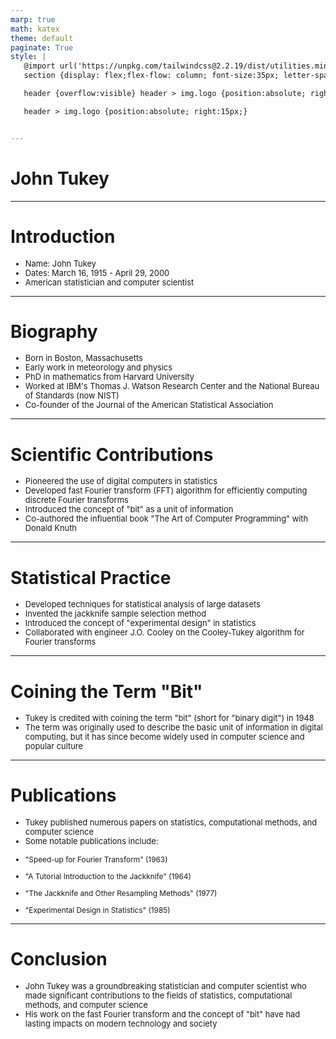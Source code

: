 ```yaml
---
marp: true
math: katex
theme: default
paginate: True
style: |
   @import url('https://unpkg.com/tailwindcss@2.2.19/dist/utilities.min.css');
   section {display: flex;flex-flow: column; font-size:35px; letter-spacing:1.4px;}

   header {overflow:visible} header > img.logo {position:absolute; right:15px;}

   header > img.logo {position:absolute; right:15px;}


---
```

<!-- backgroundImage: url('backgrounds/aaabstract (2).png') -->
<!-- _class: lead -->

 # John Tukey

---
<style scoped>p,li {font-size:0.88em}</style>

 # Introduction

- Name: John Tukey
- Dates: March 16, 1915 - April 29, 2000
- American statistician and computer scientist

---
<style scoped>p,li {font-size:0.80em}</style>

 # Biography

- Born in Boston, Massachusetts
- Early work in meteorology and physics
- PhD in mathematics from Harvard University
- Worked at IBM's Thomas J. Watson Research Center and the National Bureau of Standards (now NIST)
- Co-founder of the Journal of the American Statistical Association

---
<style scoped>p,li {font-size:0.84em}</style>

 # Scientific Contributions

- Pioneered the use of digital computers in statistics
- Developed fast Fourier transform (FFT) algorithm for efficiently computing discrete Fourier transforms
- Introduced the concept of "bit" as a unit of information
- Co-authored the influential book "The Art of Computer Programming" with Donald Knuth

---
<style scoped>p,li {font-size:0.84em}</style>

 # Statistical Practice

- Developed techniques for statistical analysis of large datasets
- Invented the jackknife sample selection method
- Introduced the concept of "experimental design" in statistics
- Collaborated with engineer J.O. Cooley on the Cooley-Tukey algorithm for Fourier transforms

---
<style scoped>p,li {font-size:0.92em}</style>

 # Coining the Term "Bit"
- Tukey is credited with coining the term "bit" (short for "binary digit") in 1948
- The term was originally used to describe the basic unit of information in digital computing, but it has since become widely used in computer science and popular culture


---
<style scoped>p,li {font-size:0.76em}</style>

 # Publications

- Tukey published numerous papers on statistics, computational methods, and computer science
- Some notable publications include:

+ "Speed-up for Fourier Transform" (1963)

+ "A Tutorial Introduction to the Jackknife" (1964)

+ "The Jackknife and Other Resampling Methods" (1977)

+ "Experimental Design in Statistics" (1985)

---
<style scoped>p,li {font-size:0.92em}</style>

 # Conclusion

- John Tukey was a groundbreaking statistician and computer scientist who made significant contributions to the fields of statistics, computational methods, and computer science
- His work on the fast Fourier transform and the concept of "bit" have had lasting impacts on modern technology and society